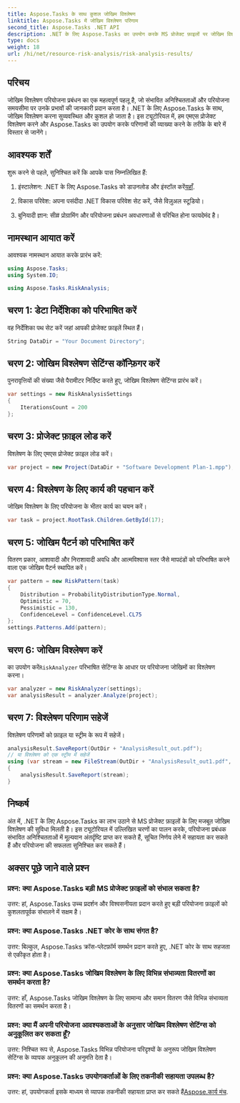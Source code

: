 ```yaml
---
title: Aspose.Tasks के साथ कुशल जोखिम विश्लेषण
linktitle: Aspose.Tasks में जोखिम विश्लेषण परिणाम
second_title: Aspose.Tasks .NET API
description: .NET के लिए Aspose.Tasks का उपयोग करके MS प्रोजेक्ट फ़ाइलों पर जोखिम विश्लेषण करना सीखें। परियोजना प्रबंधन को सुव्यवस्थित करें और अनिश्चितताओं को कुशलतापूर्वक कम करें।
type: docs
weight: 18
url: /hi/net/resource-risk-analysis/risk-analysis-results/
---
```

## परिचय
जोखिम विश्लेषण परियोजना प्रबंधन का एक महत्वपूर्ण पहलू है, जो संभावित अनिश्चितताओं और परियोजना समयसीमा पर उनके प्रभावों की जानकारी प्रदान करता है। .NET के लिए Aspose.Tasks के साथ, जोखिम विश्लेषण करना सुव्यवस्थित और कुशल हो जाता है। इस ट्यूटोरियल में, हम एमएस प्रोजेक्ट विश्लेषण करने और Aspose.Tasks का उपयोग करके परिणामों की व्याख्या करने के तरीके के बारे में विस्तार से जानेंगे।
## आवश्यक शर्तें
शुरू करने से पहले, सुनिश्चित करें कि आपके पास निम्नलिखित हैं:
1.  इंस्टालेशन: .NET के लिए Aspose.Tasks को डाउनलोड और इंस्टॉल करें[यहाँ](https://releases.aspose.com/tasks/net/).
   
2. विकास परिवेश: अपना पसंदीदा .NET विकास परिवेश सेट करें, जैसे विज़ुअल स्टूडियो।
3. बुनियादी ज्ञान: सी# प्रोग्रामिंग और परियोजना प्रबंधन अवधारणाओं से परिचित होना फायदेमंद है।

## नामस्थान आयात करें
आवश्यक नामस्थान आयात करके प्रारंभ करें:
```csharp
using Aspose.Tasks;
using System.IO;

using Aspose.Tasks.RiskAnalysis;
```
## चरण 1: डेटा निर्देशिका को परिभाषित करें
वह निर्देशिका पथ सेट करें जहां आपकी प्रोजेक्ट फ़ाइलें स्थित हैं।
```csharp
String DataDir = "Your Document Directory";
```
## चरण 2: जोखिम विश्लेषण सेटिंग्स कॉन्फ़िगर करें
पुनरावृत्तियों की संख्या जैसे पैरामीटर निर्दिष्ट करते हुए, जोखिम विश्लेषण सेटिंग्स प्रारंभ करें।
```csharp
var settings = new RiskAnalysisSettings
{
    IterationsCount = 200
};
```
## चरण 3: प्रोजेक्ट फ़ाइल लोड करें
विश्लेषण के लिए एमएस प्रोजेक्ट फ़ाइल लोड करें।
```csharp
var project = new Project(DataDir + "Software Development Plan-1.mpp");
```
## चरण 4: विश्लेषण के लिए कार्य की पहचान करें
जोखिम विश्लेषण के लिए परियोजना के भीतर कार्य का चयन करें।
```csharp
var task = project.RootTask.Children.GetById(17);
```
## चरण 5: जोखिम पैटर्न को परिभाषित करें
वितरण प्रकार, आशावादी और निराशावादी अवधि और आत्मविश्वास स्तर जैसे मापदंडों को परिभाषित करने वाला एक जोखिम पैटर्न स्थापित करें।
```csharp
var pattern = new RiskPattern(task)
{
    Distribution = ProbabilityDistributionType.Normal,
    Optimistic = 70,
    Pessimistic = 130,
    ConfidenceLevel = ConfidenceLevel.CL75
};
settings.Patterns.Add(pattern);
```
## चरण 6: जोखिम विश्लेषण करें
 का उपयोग करें`RiskAnalyzer` परिभाषित सेटिंग्स के आधार पर परियोजना जोखिमों का विश्लेषण करना।
```csharp
var analyzer = new RiskAnalyzer(settings);
var analysisResult = analyzer.Analyze(project);
```
## चरण 7: विश्लेषण परिणाम सहेजें
विश्लेषण परिणामों को फ़ाइल या स्ट्रीम के रूप में सहेजें।
```csharp
analysisResult.SaveReport(OutDir + "AnalysisResult_out.pdf");
// या विश्लेषण को एक स्ट्रीम में सहेजें
using (var stream = new FileStream(OutDir + "AnalysisResult_out1.pdf", FileMode.Create))
{
    analysisResult.SaveReport(stream);
}
```

## निष्कर्ष
अंत में, .NET के लिए Aspose.Tasks का लाभ उठाने से MS प्रोजेक्ट फ़ाइलों के लिए मजबूत जोखिम विश्लेषण की सुविधा मिलती है। इस ट्यूटोरियल में उल्लिखित चरणों का पालन करके, परियोजना प्रबंधक संभावित अनिश्चितताओं में मूल्यवान अंतर्दृष्टि प्राप्त कर सकते हैं, सूचित निर्णय लेने में सहायता कर सकते हैं और परियोजना की सफलता सुनिश्चित कर सकते हैं।
## अक्सर पूछे जाने वाले प्रश्न
### प्रश्न: क्या Aspose.Tasks बड़ी MS प्रोजेक्ट फ़ाइलों को संभाल सकता है?
उत्तर: हां, Aspose.Tasks उच्च प्रदर्शन और विश्वसनीयता प्रदान करते हुए बड़ी परियोजना फ़ाइलों को कुशलतापूर्वक संभालने में सक्षम है।
### प्रश्न: क्या Aspose.Tasks .NET कोर के साथ संगत है?
उत्तर: बिल्कुल, Aspose.Tasks क्रॉस-प्लेटफ़ॉर्म समर्थन प्रदान करते हुए, .NET कोर के साथ सहजता से एकीकृत होता है।
### प्रश्न: क्या Aspose.Tasks जोखिम विश्लेषण के लिए विभिन्न संभाव्यता वितरणों का समर्थन करता है?
उत्तर: हाँ, Aspose.Tasks जोखिम विश्लेषण के लिए सामान्य और समान वितरण जैसे विभिन्न संभाव्यता वितरणों का समर्थन करता है।
### प्रश्न: क्या मैं अपनी परियोजना आवश्यकताओं के अनुसार जोखिम विश्लेषण सेटिंग्स को अनुकूलित कर सकता हूँ?
उत्तर: निश्चित रूप से, Aspose.Tasks विभिन्न परियोजना परिदृश्यों के अनुरूप जोखिम विश्लेषण सेटिंग्स के व्यापक अनुकूलन की अनुमति देता है।
### प्रश्न: क्या Aspose.Tasks उपयोगकर्ताओं के लिए तकनीकी सहायता उपलब्ध है?
 उत्तर: हां, उपयोगकर्ता इसके माध्यम से व्यापक तकनीकी सहायता प्राप्त कर सकते हैं[Aspose.कार्य मंच](https://forum.aspose.com/c/tasks/15).